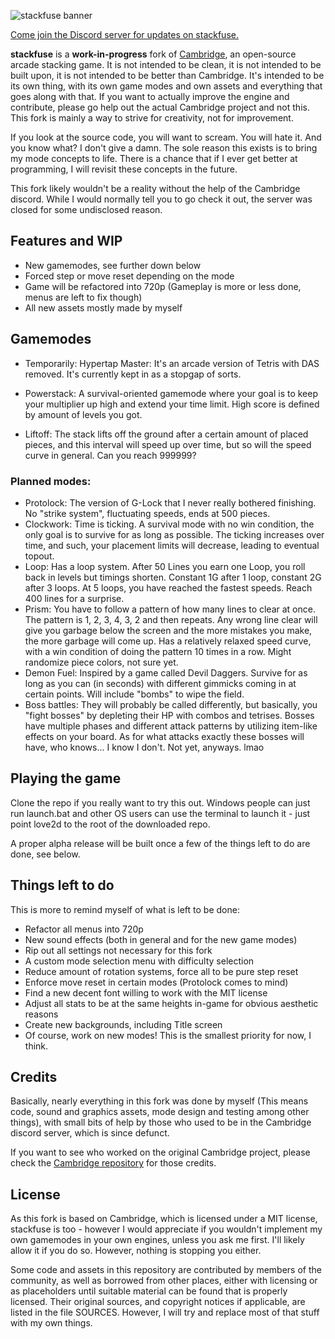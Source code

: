 ![stackfuse banner](https://media.discordapp.net/attachments/806285072046751780/806547308376227840/stackfuse_logo.png)

[Come join the Discord server for updates on stackfuse.](https://discord.gg/Cr2k2UEvVE)

**stackfuse** is a **work-in-progress** fork of [Cambridge](https://github.com/SashLilac/cambridge), an open-source arcade stacking game. It is not intended to be clean, it is not intended to be built upon, it is not intended to be better than Cambridge. It's intended to be its own thing, with its own game modes and own assets and everything that goes along with that. If you want to actually improve the engine and contribute, please go help out the actual Cambridge project and not this. This fork is mainly a way to strive for creativity, not for improvement.

If you look at the source code, you will want to scream. You will hate it. And you know what? I don't give a damn. The sole reason this exists is to bring my mode concepts to life. There is a chance that if I ever get better at programming, I will revisit these concepts in the future.

This fork likely wouldn't be a reality without the help of the Cambridge discord. While I would normally tell you to go check it out, the server was closed for some undisclosed reason.

## Features and WIP
* New gamemodes, see further down below
* Forced step or move reset depending on the mode
* Game will be refactored into 720p (Gameplay is more or less done, menus are left to fix though)
* All new assets mostly made by myself

## Gamemodes

* Temporarily: Hypertap Master: It's an arcade version of Tetris with DAS removed. It's currently kept in as a stopgap of sorts.

* Powerstack: A survival-oriented gamemode where your goal is to keep your multiplier up high and extend your time limit. High score is defined by amount of levels you got.
* Liftoff: The stack lifts off the ground after a certain amount of placed pieces, and this interval will speed up over time, but so will the speed curve in general. Can you reach 999999?

### Planned modes:

* Protolock: The version of G-Lock that I never really bothered finishing. No "strike system", fluctuating speeds, ends at 500 pieces.
* Clockwork: Time is ticking. A survival mode with no win condition, the only goal is to survive for as long as possible. The ticking increases over time, and such, your placement limits will decrease, leading to eventual topout.
* Loop: Has a loop system. After 50 Lines you earn one Loop, you roll back in levels but timings shorten. Constant 1G after 1 loop, constant 2G after 3 loops. At 5 loops, you have reached the fastest speeds. Reach 400 lines for a surprise.
* Prism: You have to follow a pattern of how many lines to clear at once. The pattern is 1, 2, 3, 4, 3, 2 and then repeats. Any wrong line clear will give you garbage below the screen and the more mistakes you make, the more garbage will come up. Has a relatively relaxed speed curve, with a win condition of doing the pattern 10 times in a row. Might randomize piece colors, not sure yet.
* Demon Fuel: Inspired by a game called Devil Daggers. Survive for as long as you can (in seconds) with different gimmicks coming in at certain points. Will include "bombs" to wipe the field.
* Boss battles: They will probably be called differently, but basically, you "fight bosses" by depleting their HP with combos and tetrises. Bosses have multiple phases and different attack patterns by utilizing item-like effects on your board. As for what attacks exactly these bosses will have, who knows... I know I don't. Not yet, anyways. lmao

## Playing the game

Clone the repo if you really want to try this out. Windows people can just run launch.bat and other OS users can use the terminal to launch it - just point love2d to the root of the downloaded repo.

A proper alpha release will be built once a few of the things left to do are done, see below.

## Things left to do

This is more to remind myself of what is left to be done:
* Refactor all menus into 720p
* New sound effects (both in general and for the new game modes)
* Rip out all settings not necessary for this fork
* A custom mode selection menu with difficulty selection
* Reduce amount of rotation systems, force all to be pure step reset
* Enforce move reset in certain modes (Protolock comes to mind)
* Find a new decent font willing to work with the MIT license
* Adjust all stats to be at the same heights in-game for obvious aesthetic reasons
* Create new backgrounds, including Title screen
* Of course, work on new modes! This is the smallest priority for now, I think.

## Credits

Basically, nearly everything in this fork was done by myself (This means code, sound and graphics assets, mode design and testing among other things), with small bits of help by those who used to be in the Cambridge discord server, which is since defunct.

If you want to see who worked on the original Cambridge project, please check the [Cambridge repository](https://github.com/SashLilac/cambridge) for those credits.

## License

As this fork is based on Cambridge, which is licensed under a MIT license, stackfuse is too - however I would appreciate if you wouldn't implement my own gamemodes in your own engines, unless you ask me first. I'll likely allow it if you do so. However, nothing is stopping you either.

Some code and assets in this repository are contributed by members of the
community, as well as borrowed from other places, either with licensing
or as placeholders until suitable material can be found that is properly
licensed. Their original sources, and copyright notices if applicable, are
listed in the file SOURCES. However, I will try and replace most of that stuff with my own things.

